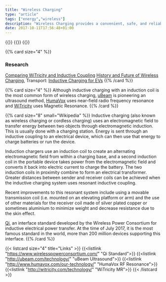 ```yaml
---
title: "Wireless Charging"
type: "article"
tags: ["energy","wireless"]
description: "Wireless Charging provides a convenient, safe, and reliable way to charge and power electrical devices, IoT sensors and devices, at home, in the workplace and in industry."
date: 2017-10-11T17:56:48+01:00
---
```


{{<card size="4" small="powerbyproxi.com" style="info">}}
{{<description>}}
{{</card>}}

{{% card size="4" %}}
### Research
[Comparing WiTricity and Inductive Coupling](http://ieeexplore.ieee.org/abstract/document/5754800/) [History and Future of Wireless Charging](http://ieeexplore.ieee.org/abstract/document/6481427/), Transport: [Inductive Charging for EVs](http://ieeexplore.ieee.org/abstract/document/5994820/)
{{% /card %}}

{{% card size="4" %}}
Although inductive charging with an induction coil is the most common form of wireless charging, [uBeam](http://ubeam.com/technology/) is pioneering an ultrasound method, [HumaVox](http://www.humavox.com/our-technology/) uses near-field radio frequency resonance and [WiTricity](http://witricity.com/technology/) uses Magnetic Resonance.
{{% /card %}}

{{% card size="8" small="Wikipedia" %}}
Inductive charging (also known as wireless charging or cordless charging) uses an electromagnetic field to transfer energy between two objects through electromagnetic induction. This is usually done with a charging station. Energy is sent through an inductive coupling to an electrical device, which can then use that energy to charge batteries or run the device.

Induction chargers use an induction coil to create an alternating electromagnetic field from within a charging base, and a second induction coil in the portable device takes power from the electromagnetic field and converts it back into electric current to charge the battery. The two induction coils in proximity combine to form an electrical transformer. Greater distances between sender and receiver coils can be achieved when the inductive charging system uses resonant inductive coupling.

Recent improvements to this resonant system include using a movable transmission coil (i.e. mounted on an elevating platform or arm) and the use of other materials for the receiver coil made of silver plated copper or sometimes aluminium to minimize weight and decrease resistance due to the skin effect.

[Qi](https://www.wirelesspowerconsortium.com/), an interface standard developed by the Wireless Power Consortium for inductive electrical power transfer. At the time of July 2017, it is the most famous standard in the world, more than 200 million devices supporting this interface.
{{% /card %}}

{{< listcard size="4" title="Links" >}}
    {{<listlink "https://www.wirelesspowerconsortium.com/" "Qi Standard">}}
    {{<listlink "http://ubeam.com/technology/" "uBeam Ultrasound">}}
    {{<listlink "http://www.humavox.com/our-technology/" "HumaVox RF Resonance">}}
    {{<listlink "http://witricity.com/technology/" "WiTricity MR">}}
{{< /listcard >}}
